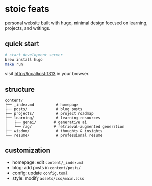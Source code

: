 # stoic feats

personal website built with hugo, minimal design focused on learning, projects, and writings.

## quick start

```bash
# start development server
brew install hugo
make run
```

visit [http://localhost:1313](http://localhost:1313) in your browser.

## structure

```
content/
├── _index.md          # homepage
├── posts/             # blog posts
├── projects/          # project roadmap
├── learning/          # learning resources
│   ├── genai/        # generative ai
│   └── rag/          # retrieval-augmented generation
├── wisdom/            # thoughts & insights
└── resume/            # professional resume
```

## customization

- homepage: edit `content/_index.md`
- blog: add posts in `content/posts/`
- config: update `config.toml`
- style: modify `assets/css/main.scss`
